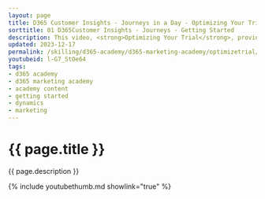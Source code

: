 ```yaml
---
layout: page
title: D365 Customer Insights - Journeys in a Day - Optimizing Your Trial
sorttitle: 01 D365Customer Insights - Journeys - Getting Started
description: This video, <strong>Optimizing Your Trial</strong>, provides Dynamics 365 partners with guidance on how to configure and optimize demo enviornnments when getting started with Customer Insights - Journeys.
updated: 2023-12-17
permalink: /skilling/d365-academy/d365-marketing-academy/optimizetrial/getting-started
youtubeid: l-G7_StOe64
tags: 
- d365 academy
- d365 marketing academy
- academy content
- getting started
- dynamics
- marketing
---
```


# {{ page.title }}

{{ page.description }}

{% include youtubethumb.md showlink="true" %}

